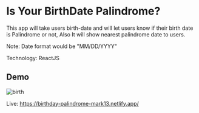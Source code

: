 # Is Your BirthDate Palindrome?

This app will take users birth-date and will let users know if their birth date is Palindrome or not,
Also It will show nearest palindrome date to users.

Note: Date format would be "MM/DD/YYYY"

Technology: ReactJS

## Demo
![birth](https://user-images.githubusercontent.com/70641781/183140310-772f2b59-5433-4628-8392-72ab92347d1a.gif)

Live: https://birthday-palindrome-mark13.netlify.app/
